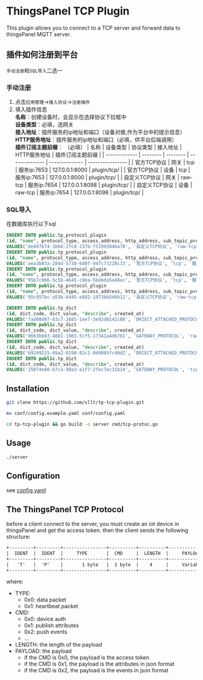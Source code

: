 ThingsPanel TCP Plugin
======================

This plugin allows you to connect to a TCP server and forward data to thingsPanel MQTT server.
## 插件如何注册到平台
`手动注册`和`SQL导入`二选一
### 手动注册
1. 点击`应用管理`->`接入协议`->`注册插件`
2. 填入插件信息  
   **名称**：创建设备时，会显示在选择协议下拉框中  
   **设备类型**：必填，选网关  
   **接入地址**：插件服务的ip地址和端口（设备对接,作为平台中的提示信息）  
   **HTTP服务地址**：插件服务的ip地址和端口（必填，供平台后端调用）  
   **插件订阅主题前缀**： （必填）
    | 名称          | 设备类型 | 协议类型 | 接入地址       | HTTP服务地址   | 插件订阅主题前缀 |
    | ------------- | -------- | -------- | -------------- | -------------- | ---------------- |
    | 官方TCP协议   | 网关     | tcp      | 服务ip:7653 | 127.0.0.1:8000 | plugin/tcp/      |
    | 官方TCP协议   | 设备     | tcp      | 服务ip:7653 | 127.0.0.1:8000 | plugin/tcp/      |
    | 自定义TCP协议 | 网关     | raw-tcp  | 服务ip:7654 | 127.0.0.1:8098 | plugin/tcp/      |
    | 自定义TCP协议 | 设备     | raw-tcp  | 服务ip:7654 | 127.0.0.1:8098 | plugin/tcp/      |
### SQL导入
在数据库执行以下sql
  ```sql
  INSERT INTO public.tp_protocol_plugin
  (id, "name", protocol_type, access_address, http_address, sub_topic_prefix, created_at, description, device_type)
  VALUES('de497b74-1bb6-2fc8-237b-75199304ba78', '自定义TCP协议', 'raw-tcp', '服务ip:7654', '127.0.0.1:8098', 'plugin/tcp/', 1670812659, 'docker部署不包含tcp协议插件服务,可根据文档自行部署', '2');
  INSERT INTO public.tp_protocol_plugin
  (id, "name", protocol_type, access_address, http_address, sub_topic_prefix, created_at, description, device_type)
  VALUES('aea3b83a-284d-5738-6d0f-94fc73220c33', '官方TCP协议', 'tcp', '服务ip:7653', '127.0.0.1:8000', 'plugin/tcp/', 1670813735, 'docker部署不包含tcp协议插件服务,可根据文档自行部署', '1');
  INSERT INTO public.tp_protocol_plugin
  (id, "name", protocol_type, access_address, http_address, sub_topic_prefix, created_at, description, device_type)
  VALUES('95b7c0b6-5c5b-4b45-c9ea-5bebda5a48ec', '官方TCP协议', 'tcp', '服务ip:7653', '127.0.0.1:8000', 'plugin/tcp/', 1670813749, 'docker部署不包含tcp协议插件服务,可根据文档自行部署', '2');
  INSERT INTO public.tp_protocol_plugin
  (id, "name", protocol_type, access_address, http_address, sub_topic_prefix, created_at, description, device_type)
  VALUES('95c957bc-a53b-6445-e882-1973bb546b12', '自定义TCP协议', 'raw-tcp', '服务ip:7654', '127.0.0.1:8098', 'plugin/tcp/', 1670809899, 'docker部署不包含tcp协议插件服务,可根据文档自行部署', '1');

  INSERT INTO public.tp_dict
  (id, dict_code, dict_value, "describe", created_at)
  VALUES('fad00d07-63c7-2685-1ee7-3e92d0142c88', 'DRIECT_ATTACHED_PROTOCOL', 'raw-tcp', '自定义TCP协议', 1670809899);
  INSERT INTO public.tp_dict
  (id, dict_code, dict_value, "describe", created_at)
  VALUES('9663bb03-4881-1965-5cf5-17341a4db761', 'GATEWAY_PROTOCOL', 'raw-tcp', '自定义TCP协议', 1670812659);
  INSERT INTO public.tp_dict
  (id, dict_code, dict_value, "describe", created_at)
  VALUES('b9249215-09a2-0298-02c2-0d9085fc40d2', 'DRIECT_ATTACHED_PROTOCOL', 'tcp', '官方TCP协议', 1670813735);
  INSERT INTO public.tp_dict
  (id, dict_code, dict_value, "describe", created_at)
  VALUES('25074e80-b7ca-99a3-e1f7-2fec7ec31b24', 'GATEWAY_PROTOCOL', 'tcp', '官方TCP协议', 1670813749);
  ```
## Installation
```bash
git clone https://github.com/sllt/tp-tcp-plugin.git

mv conf/config.example.yaml conf/config.yaml

cd tp-tcp-plugin && go build -o server cmd/tcp-protoc.go
```

## Usage
```bash
./server
```

## Configuration
see [config.yaml](conf/config.yaml)


## The ThingsPanel TCP Protocol
before a client connect to the server, you must create an iot device in thingsPanel and get the access token.
then the client sends the following structure:
```html
+---------+---------+----------------+----------+----------+----------------+
|  IDENT  |  IDENT  |     TYPE       |  CMD     |  LENGTH  |     PAYLOAD    |
+---------+---------+----------------+----------+----------+----------------+
|   'T'   |  'P'    |       1 byte   |  1 byte  |    4     |     Variable   |
+---------+---------+----------------+----------+----------+----------------+
```

where:
* TYPE:
  * 0x0: data packet
  * 0x1: heartbeat packet
* CMD:
  * 0x0: device auth
  * 0x1: publish attributes
  * 0x2: push events
  * ...
* LENGTH: the length of the payload
* PAYLOAD: the payload
  * if the CMD is 0x0, the payload is the access token
  * if the CMD is 0x1, the payload is the attributes in json format
  * if the CMD is 0x2, the payload is the events in json format
